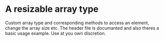 # A resizable array type
Custom array type and corresponding methods to access an element, change the array size etc. 
The header file is documanted and also theres a basic usage example.
Use at you own discretion.
